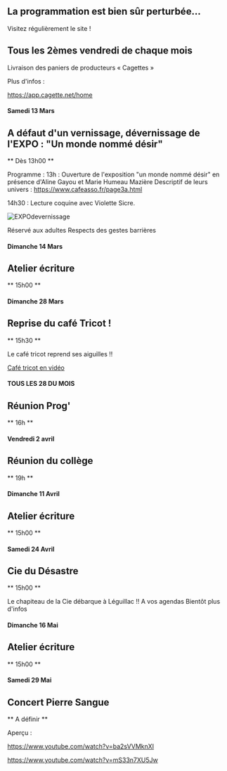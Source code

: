 

<!-- Exemple:

#### mardi 10 mars
## Café Oc.
** A partir de 18h30 **  
Où l'on partage <del>un bon repas à 8 €</del> tout en bavardant en occitan...   
__En auberge espagnole ! ! !__  
Chasdun pòrta son minjat e n'um boira tot aquò. Chacun apporte son repas et on mélange le tout. 
 [>>>> SOYEZ BENEVOLE,CLIQUEZ ICI<<<](http://www.date.marsnet.org/zqqlm9esy2sd2tfo)

fin exemple -->


## La programmation est bien sûr perturbée...
Visitez régulièrement le site !


## Tous les 2èmes vendredi de chaque mois
Livraison des paniers de producteurs « Cagettes »

Plus d'infos :

https://app.cagette.net/home

#### Samedi 13 Mars

## A défaut d'un vernissage, dévernissage de l'EXPO : "Un monde nommé désir"
** Dès 13h00 **

Programme :
13h : Ouverture de l'exposition "un monde nommé désir" en présence d'Aline Gayou et Marie Humeau Mazière
Descriptif de leurs univers : https://www.cafeasso.fr/page3a.html


14h30 : Lecture coquine avec Violette Sicre.

![EXPOdevernissage](https://user-images.githubusercontent.com/77194514/110139433-4b4f6d00-7dd3-11eb-91e1-a3a2659715ff.jpg)


Réservé aux adultes 
Respects des gestes barrières

#### Dimanche 14 Mars

## Atelier écriture
** 15h00 ** 



#### Dimanche 28 Mars

## Reprise du café Tricot !
** 15h30 ** 

Le café tricot reprend ses aiguilles !!

[Café tricot en vidéo](https://www.youtube.com/watch?v=jydcYkppwXw)


#### TOUS LES 28 DU MOIS

## Réunion Prog'
** 16h **

#### Vendredi 2 avril

## Réunion du collège
** 19h **

#### Dimanche 11 Avril

## Atelier écriture
** 15h00 ** 

#### Samedi 24 Avril

## Cie du Désastre
** 15h00 ** 

Le chapiteau de la Cie débarque à Léguillac !! A vos agendas
Bientôt plus d'infos

#### Dimanche 16 Mai

## Atelier écriture
** 15h00 ** 

#### Samedi 29 Mai

## Concert Pierre Sangue
** A définir ** 

Aperçu : 

https://www.youtube.com/watch?v=ba2sVVMknXI

https://www.youtube.com/watch?v=mS33n7XU5Jw

